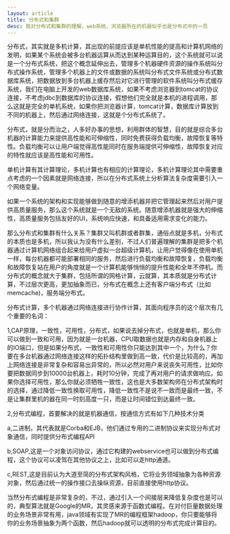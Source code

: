 ```yaml
---
layout: article
title: 分布式和集群
desc: 我对分布式和集群的理解，web系统，浏览器所在的机器似乎也是分布式中的一员
---
```


分布式，其实就是多机计算，其出现的前提应该是单机性能的提高和计算机网络的发明，如果某个系统会被多台机器运算从而达到某种运算目的，这个系统就可以说是一个分布式系统，把这个概念延伸出去，管理多个机器硬件资源的操作系统叫分布式操作系统，管理多个机器上的文件或数据的系统叫分布式文件系统或分布式数据库系统，把数据放到多台机器上缓存然后对它进行管理的软件系统叫分布式缓存系统，我们在电脑上开发的web数据库系统，如果不考虑浏览器到tomcat的协议连接，不考虑jdbc到数据库的协议连接，假想他们完全就是本机的进程调用，那么这就是完全的单机系统，如果你把浏览器计算，tomcat计算，数据库计算放到不同的机器上，然后通过网络连接，这就是个分布式系统了。 

分布式，就是分而治之，人多好办事的思想，利用群体的智慧，目的就是综合多台机器的计算能力来提供高性能和可伸缩性，同时免费获得负载均衡，故障恢复等特性。负载均衡可以让用户端觉得高性能同时在服务端提供可伸缩性，故障恢复对应的特性就应该是高性能和可用性。 

单机计算有其计算理论，多机计算也有相应的计算理论，多机计算理论其中需要重点考虑的一个因素就是网络连接，所以在分布式系统上分析算法复杂度需要引入一个网络变量。 

如果一个系统的架构和实现能够做到随意的增添机器并把它管理起来然后对用户提供高质量服务，那么这个系统就是一个无敌的系统。随意增添机器就是强大的伸缩性，高质量服务包括友好的UI，系统响应快速，和具备适用需求变化的能力。 

那么分布式和集群有什么关系？集群又叫机群或者群集，通俗点就是多机，分布式的本质也是多机，所以我认为没有什么差别，不过人们普遍理解的集群是把多个机器通过计算机网络组合起来给用户虚拟一台超级计算机，让用户觉得像在使用单机一样，每台机器都可能部署相同的服务，然后进行负载均衡和故障恢复，负载均衡和故障恢复站在用户的角度就是一个计算机能够悄悄的提升性能和全年不停机。而分布式的概念就大于集群，包括所谓的网格计算，云就算，其本质就是分布式计算，不过层次更高，更加抽象而已，分布式在概念上还有客户端分布式（比如memcache)，服务端分布式。 


分布式计算，多个机器通过网络连接进行协作计算，其面向程序员的这个层次有几个重要的名词： 

1,CAP原理，一致性，可用性，分布式，如果说去掉分布式，也就是单机，那么你可以做到一致和可用，因为就是一台机器，CPU取数据也就是内存和自身机器上的IO端口，但是如果分布式，一致性和可用性你只能达到其中一个，为什么？你要在多台机器通过网络连接这样的拓扑结构里做到高一致，代价是比较高的，再加上网络连接是非常复杂和容易出异常的，所以必然对用户来说丧失可用性，比如你要把数据同步到10000台机器上，耗时10分钟，完成了再对用户的请求做响应。如果你选择可用性，那么你就必须牺牲一致性，这也是大多数架构师在分布式架构时的选择，通过降低一致性换取可用性，降低一致性不是说不一致而是最终一致，不是让集群里机的器在同一时刻高度一只，而是让时间错位到达最终一致。 

2,分布式编程，首要解决的就是机器通信，按通信方式有如下几种技术分类 

a,二进制，其代表就是Corba和EJB，他们通过专用的二进制协议来实现分布式对象通信，同时提供分布式编程API

b,SOAP,这是一个对象访问协议，通过它构建的webservice也可以做到分布式编程，这个协议可以凌驾在其他协议之上，比如可以走http通道。 

c,REST,这是目前认为大道至简的分布式架构风格，它将业务领域抽象为各种资源对象，然后通过统一的操作接口去操纵资源，目前直接使用http协议。 

当然分布式编程是非常复杂的，不过，通过引入一个间接层来降低复杂度也是可以的，典型算法就是Google的MR，其灵感来源于函数式编程。在对付巨量数据处理的业务场景非常有用，java领域有实现了MR的编程框架hadoop，你只要能够将你的业务场景抽象为两个函数，然后hadoop就可以透明的分布式完成计算目的。

